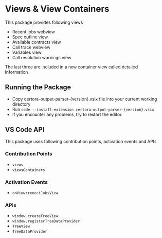 # Views & View Containers

This package provides following views

- Recent jobs webview
- Spec outline view
- Available contracts view
- Call trace webview
- Variables view
- Call resolution warnings view

The last three are included in a new container view called detailed information


## Running the Package

- Copy certora-output-parser-{version}.vsix file into your current working directory
- Run `code --install-extension certora-output-parser-{version}.vsix`
- If you encounter any problems, try to restart the editor.


## VS Code API

This package uses following contribution points, activation events and APIs

### Contribution Points

- `views`
- `viewsContainers`

### Activation Events

- `onView:renectJobsView`

### APIs

- `window.createTreeView`
- `window.registerTreeDataProvider`
- `TreeView`
- `TreeDataProvider`


